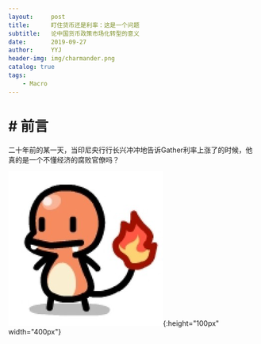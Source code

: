 ```yaml
---
layout:     post
title:      盯住货币还是利率：这是一个问题
subtitle:   论中国货币政策市场化转型的意义
date:       2019-09-27
author:     YYJ
header-img: img/charmander.png
catalog: true
tags:
    - Macro
---
```


# # 前言

二十年前的某一天，当印尼央行行长兴冲冲地告诉Gather利率上涨了的时候，他真的是一个不懂经济的腐败官僚吗？

![charmander](../img/charmander.png){:height="100px" width="400px"}